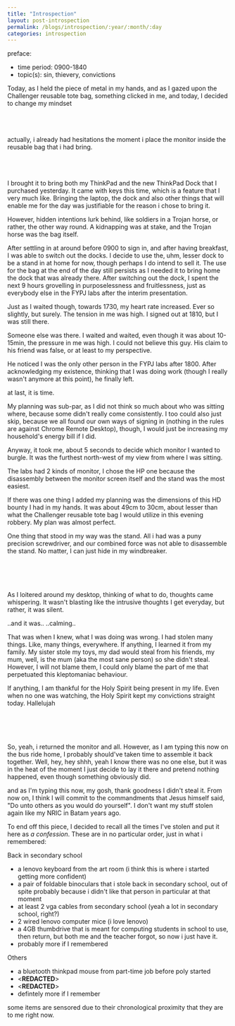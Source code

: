 ```yaml
---
title: "Introspection"
layout: post-introspection
permalink: /blogs/introspection/:year/:month/:day
categories: introspection
---
```


<!--

<span class='disable-selection' ondblclick="this.innerHTML=''">&lt;<b>REDACTED</b>&gt;</span>

-->

preface:
* time period: 0900-1840
* topic(s): sin, thievery, convictions

Today, as I held the piece of metal in my hands, and as I gazed upon the Challenger reusable tote bag, something clicked in me, and today, I decided to change my mindset<br><br><br><br>

actually, i already had hesitations the moment i place the monitor inside the reusable bag that i had bring. <br><br><br><br>

I brought it to bring both my ThinkPad and the new ThinkPad Dock that I purchased yesterday. It came with keys this time, which is a feature that I very much like. Bringing the laptop, the dock and also other things that will enable me for the day was justifiable for the reason i chose to bring it.

However, hidden intentions lurk behind, like soldiers in a Trojan horse, or rather, the other way round. A kidnapping was at stake, and the Trojan horse was the bag itself. 

After settling in at around before 0900 to sign in, and after having breakfast, I was able to switch out the docks. I decide to use the, uhm, lesser dock to be a stand in at home for now, though perhaps I do intend to sell it. The use for the bag at the end of the day still persists as I needed it to bring home the dock that was already there. After switching out the dock, I spent the next 9 hours grovelling in purposelessness and fruitlessness, just as everybody else in the FYPJ labs after the interim presentation.

Just as I waited though, towards 1730, my heart rate increased. Ever so slightly, but surely. The tension in me was high. I signed out at 1810, but I was still there. 

Someone else was there. I waited and waited, even though it was about 10-15min, the pressure in me was high. I could not believe this guy. His claim to his friend was false, or at least to my perspective. 

He noticed I was the only other person in the FYPJ labs after 1800. After acknowledging my existence, thinking that I was doing work (though I really wasn't anymore at this point), he finally left.

at last, it is time.

My planning was sub-par, as I did not think so much about who was sitting where, because some didn't really come consistently. I too could also just skip, because we all found our own ways of signing in (nothing in the rules are against Chrome Remote Desktop), though, I would just be increasing my household's energy bill if I did.

Anyway, it took me, about 5 seconds to decide which monitor I wanted to burgle. It was the furthest north-west of my view from where I was sitting.

The labs had 2 kinds of monitor, I chose the HP one because the disassembly between the monitor screen itself and the stand was the most easiest. 

If there was one thing I added my planning was the dimensions of this HD bounty I had in my hands. It was about 49cm to 30cm, about lesser than what the Challenger reusable tote bag I would utilize in this evening robbery. My plan was almost perfect.

One thing that stood in my way was the stand. All i had was a puny precision screwdriver, and our combined force was not able to disassemble the stand. No matter, I can just hide in my windbreaker.<br><br><br><br><br>

As I loitered around my desktop, thinking of what to do, thoughts came whispering. It wasn't blasting like the intrusive thoughts I get everyday, but rather, it was silent.

..and it was.. ..calming..

That was when I knew, what I was doing was wrong. I had stolen many things. Like, many things, everywhere. If anything, I learned it from my family. My sister stole my toys, my dad would steal from his friends, my mum, well, is the mum (aka the most sane person) so she didn't steal. However, I will not blame them, I could only blame the part of me that perpetuated this kleptomaniac behaviour.

If anything, I am thankful for the Holy Spirit being present in my life. Even when no one was watching, the Holy Spirit kept my convictions straight today. Hallelujah<br><br><br><br><br>

So, yeah, i returned the monitor and all. However, as I am typing this now on the bus ride home, I probably should've taken time to assemble it back together. Well, hey, hey shhh, yeah I know there was no one else, but it was in the heat of the moment I just decide to lay it there and pretend nothing happened, even though something obviously did.

and as I'm typing this now, my gosh, thank goodness I didn't steal it. From now on, I think I will commit to the commandments that Jesus himself said, "Do unto others as you would do yourself". I don't want my stuff stolen again like my NRIC in Batam years ago.

To end off this piece, I decided to recall all the times I've stolen and put it here as _a confession_. These are in no particular order, just in what i remembered:

Back in secondary school
- a lenovo keyboard from the art room (i think this is where i started getting more confident)
- a pair of foldable binoculars that i stole back in secondary school, out of spite probably because i didn't like that person in particular at that moment
- at least 2 vga cables from secondary school (yeah a lot in secondary school, right?)
- 2 wired lenovo computer mice (i love lenovo)
- a 4GB thumbdrive that is meant for computing students in school to use, then return, but both me and the teacher forgot, so now i just have it.
- probably more if I remembered

Others
- a bluetooth thinkpad mouse from part-time job before poly started
- <span class='disable-selection' ondblclick="this.innerHTML='a 1TB internal HDD & a 2TB external HDD from internship'">&lt;<b>REDACTED</b>&gt;</span>
- <span class='disable-selection' ondblclick="this.innerHTML='a 2TB SSD & 2x16GB RAM from NYP\'s FYPJ labs, out of one of the workstations'">&lt;<b>REDACTED</b>&gt;</span>
- defintely more if I remember

some items are sensored due to their chronological proximity that they are to me right now.